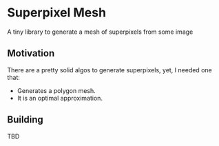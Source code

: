 # Superpixel Mesh

A tiny library to generate a mesh of superpixels from some image

## Motivation

There are a pretty solid algos to generate superpixels, yet, I needed one that:

- Generates a polygon mesh.
- It is an optimal approximation.

## Building

TBD
